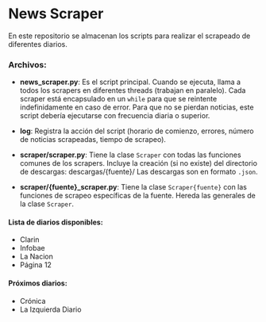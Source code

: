 # News Scraper

En este repositorio se almacenan los scripts para realizar el scrapeado de diferentes diarios.

### Archivos:
- **news_scraper.py**: Es el script principal. Cuando se ejecuta, llama a todos los scrapers en diferentes threads (trabajan en paralelo).
	Cada scraper está encapsulado en un `while` para que se reintente indefinidamente en caso de error.
	Para que no se pierdan noticias, este script debería ejecutarse con frecuencia diaria o superior.

- **log**: Registra la acción del script (horario de comienzo, errores, número de noticias scrapeadas, tiempo de scrapeo).

- **scraper/scraper.py**: Tiene la clase `Scraper` con todas las funciones comunes de los scrapers. Incluye la creación (si no existe) del directorio de descargas: descargas/{fuente}/
	Las descargas son en formato `.json`.

- **scraper/{fuente}_scraper.py**: Tiene la clase `Scraper{fuente}` con las funciones de scrapeo específicas de la fuente. Hereda las generales de la clase `Scraper`.

#### Lista de diarios disponibles:
- Clarin
- Infobae
- La Nacion
- Página 12

#### Próximos diarios:
- Crónica
- La Izquierda Diario
